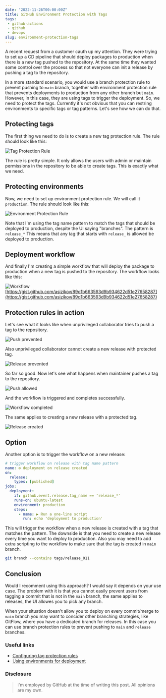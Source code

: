 ```yaml
---
date: "2022-11-26T00:00:00Z"
title: GitHub Environment Protection with Tags
tags: 
 - github-actions
 - github
 - devops
slug: environment-protection-tags
---
```


A recent request from a customer cauth up my attention. They were trying to set up a CD pipeline that should deploy packages to production when there is a new tag pushed to the repository. At the same time they wanted some control over the process so that not everyone can init a release by pushing a tag to the repository.

In a more standard scenario, you would use a branch protection rule to prevent pushing to `main` branch, together with environment protection rule that prevents deployments to production from any other branch but `main`. However, in this case, they are using tags to trigger the deployment. So, we need to protect the tags. Currently it's not obvious that you can restring environments to specific tags or tag patterns. Let's see how we can do that.

## Protecting tags

The first thing we need to do is to create a new tag protection rule. The rule should look like this:

![Tag Protection Rule](/images/2022-11-env-tags/tag-protection-rule.png)

The rule is pretty simple. It only allows the users with admin or maintain permissions in the repository to be able to create tags. This is exactly what we need.

## Protecting environments

Now, we need to set up environment protection rule. We will call it `production`. The rule should look like this:

![Environment Protection Rule](/images/2022-11-env-tags/env-protection-rule.png)

Note that I'm using the tag name pattern to match the tags that should be deployed to production, despite the UI saying "branches". The pattern is `release_*` This means that any tag that starts with `release_` is allowed be deployed to production.

## Deployment workflow

And finally I'm creating a simple workflow that will deploy the package to production when a new tag is pushed to the repository. The workflow looks like this:

![Workflow](/images/2022-11-env-tags/workflow.png)
[https://gist.github.com/asizikov/89d1b663593d9b934622d51e27658287](https://gist.github.com/asizikov/89d1b663593d9b934622d51e27658287)

## Protection rules in action

Let's see what it looks like when unprivileged collaborator tries to push a tag to the repository.

![Push prevented](/images/2022-11-env-tags/push-prevented.png)

Also unprivileged collaborator cannot create a new release with protected tag.

![Release prevented](/images/2022-11-env-tags/release-not-created.png)

So far so good. Now let's see what happens when maintainer pushes a tag to the repository.

![Push allowed](/images/2022-11-env-tags/push-goes-through.png)

And the workflow is triggered and completes successfully.

![Workflow completed](/images/2022-11-env-tags/deployment-workflow.png)

The same applies to creating a new release with a protected tag.

![Release created](/images/2022-11-env-tags/release-created.png)


## Option

Another option is to trigger the workflow on a new release: 

```yaml
# trigger workflow on release with tag name pattern
name: ⚙️ deployment on release created
on: 
  release:
    types: [published]
jobs:
  deployment:
    if: github.event.release.tag_name == 'release_*'
    runs-on: ubuntu-latest
    environment: production
    steps:
      - name: ▶️ Run a one-line script
        run: echo 'deployment to production'
```

This will trigger the workflow when a new release is created with a tag that matches the pattern. The downside is that you need to create a new release every time you want to deploy to production. Also you may need to add extra scripting to the workflow to make sure that the tag is created in `main` branch.

```bash
git branch --contains tags/release_011
```

## Conclusion

Would I recomment using this approach? I would say it depends on your use case. The problem with it is that you cannot easily prevent users from tagging a commit that is not in the `main` branch, the same applies to releases, the UI allowes you to pick any branch.

When your situation doesn't allow you to deploy on every commit/merge to `main` branch you may want to concider other branching strategies, like GitFlow, where you have a dedicated branch for releases. In this case you can use branch protection rules to prevent pushing to `main` and `release` branches.

### Useful links

* [Configuring tag protection rules](https://docs.github.com/en/repositories/managing-your-repositorys-settings-and-features/managing-repository-settings/configuring-tag-protection-rules)
* [Using environments for deployment](https://docs.github.com/en/actions/deployment/targeting-different-environments/using-environments-for-deployment)

### Disclosure

> I'm employed by GitHub at the time of writing this post. All opinions are my own.